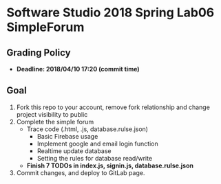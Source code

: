 # Software Studio 2018 Spring Lab06 SimpleForum

## Grading Policy

* **Deadline: 2018/04/10 17:20 (commit time)**

## Goal

1. Fork this repo to your account, remove fork relationship and change project visibility to public
2. Complete the simple forum
    * Trace code (.html, .js, database.rulse.json)
        * Basic Firebase usage
        * Implement google and email login function
        * Realtime update database
        * Setting the rules for database read/write
    * **Finish 7 TODOs in index.js, signin.js, database.rulse.json**
3. Commit changes, and deploy to GitLab page.
